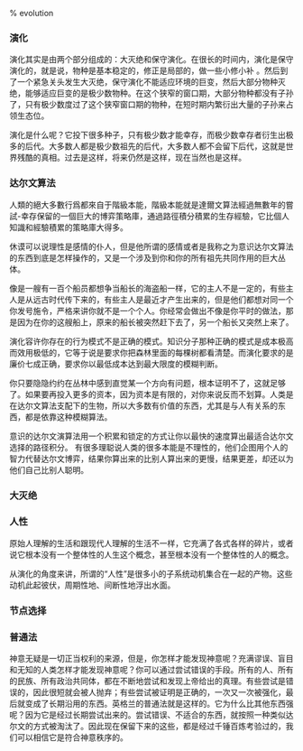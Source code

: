 % evolution

### 演化

演化其实是由两个部分组成的：大灭绝和保守演化。在很长的时间内，演化是保守演化的，就是说，物种是基本稳定的，修正是局部的，做一些小修小补
。然后到了一个紧急关头发生大灭绝，保守演化不能适应环境的巨变，然后大部分物种灭绝，能够适应巨变的是极少数物种。在这个狭窄的窗口期，大部分物种都没有子孙了，只有极少数度过了这个狭窄窗口期的物种，在短时期内繁衍出大量的子孙来占领生态位。

演化是什么呢？它投下很多种子，只有极少数才能幸存，而极少数幸存者衍生出极多的后代。大多数人都是极少数祖先的后代，大多数人都不会留下后代，这就是世界残酷的真相。过去是这样，将来仍然是这样，现在当然也是这样。

### 达尔文算法

人類的絕大多數行爲都來自于階級本能，階級本能就是達爾文算法經過無數年的嘗試-幸存保留的一個巨大的博弈策略庫，通過路徑積分積累的生存經驗，它比個人知識和經驗積累的策略庫大得多。

休谟可以说理性是感情的仆人，但是他所谓的感情或者是我称之为意识达尔文算法的东西到底是怎样操作的，又是一个涉及到你和你的所有祖先共同作用的巨大丛体。

像是一艘有一百个船员都想争当船长的海盗船一样，它的主人不是一定的，有些主人是从远古时代传下来的，有些主人是最近才产生出来的，但是他们都想对同一个你发号施令，严格来讲你就不是一个个人。你经常会做出不像是你平时的做法，那是因为在你的这艘船上，原来的船长被突然赶下去了，另一个船长又突然上来了。

演化容许你存在的行为模式不是正确的模式。知识分子那种正确的模式是成本极高而效用极低的，它等于说是要求你把森林里面的每棵树都看清楚。而演化要求的是廉价七成正确，要求你以最低成本达到最大限度的模糊判断。

你只要隐隐约约在丛林中感到直觉某一个方向有问题，根本证明不了，这就足够了。如果要再投入更多的资本，因为资本是有限的，对你来说反而不划算。人类是在达尔文算法支配下的生物，所以大多数有价值的东西，尤其是与人有关系的东西，都是依靠这种模糊算法。

意识的达尔文演算法用一个积累和锁定的方式让你以最快的速度算出最适合达尔文选择的路径积分。
有很多理聪说人类的很多本能是不理性的，他们企图用个人的智力代替达尔文博弈，结果你算出来的比别人算出来的更慢，结果更差，却还以为他们自己比别人聪明。

### 大灭绝

### 人性

原始人理解的生活和跟现代人理解的生活不一样，它充满了各式各样的碎片，或者说它根本没有一个整体性的人生这个概念，甚至根本没有一个整体性的人的概念。

从演化的角度来讲，所谓的“人性”是很多小的子系统动机集合在一起的产物。这些动机此起彼伏，周期性地、间断性地浮出水面。

### 节点选择

### 普通法

神意无疑是一切正当权利的来源，但是，你怎样才能发现神意呢？充满谬误、盲目和无知的人类怎样才能发现神意呢？你可以通过尝试错误的手段。所有的人、所有的民族、所有政治共同体，都在不断地尝试和发现上帝给出的真理。有些尝试是错误的，因此很短就会被人抛弃；有些尝试被证明是正确的，一次又一次被强化，最后就变成了长期沿用的东西。英格兰的普通法就是这样的。它为什么比其他东西强呢？因为它是经过长期尝试出来的。尝试错误、不适合的东西，就按照一种类似达尔文的方式被淘汰了。因此现在保留下来的这些，都是经过千锤百炼考验过的，我们可以相信它是符合神意秩序的。
